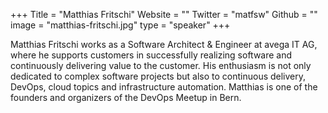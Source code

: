 +++
Title = "Matthias Fritschi"
Website = ""
Twitter = "matfsw"
Github = ""
image = "matthias-fritschi.jpg"
type = "speaker"
+++

Matthias Fritschi works as a Software Architect &amp; Engineer at avega IT AG, where he
supports customers in successfully realizing software and continuously delivering value to
the customer. His enthusiasm is not only dedicated to complex software projects but also to
continuous delivery, DevOps, cloud topics and infrastructure automation. Matthias is one of
the founders and organizers of the DevOps Meetup in Bern.
